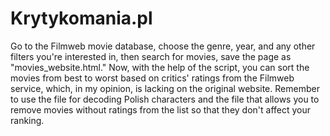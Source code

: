 # Krytykomania.pl
Go to the Filmweb movie database, choose the genre, year, and any other filters you're interested in, then search for movies, save the page as "movies_website.html."
Now, with the help of the script, you can sort the movies from best to worst based on critics' ratings from the Filmweb service, which, in my opinion, is lacking on the original website. 
Remember to use the file for decoding Polish characters and the file that allows you to remove movies without ratings from the list so that they don't affect your ranking.
